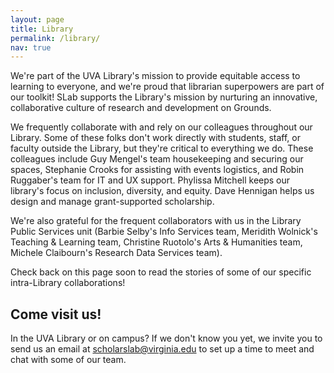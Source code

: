 ```yaml
---
layout: page
title: Library
permalink: /library/
nav: true
---
```


We're part of the UVA Library's mission to provide equitable access to learning to everyone, and we're proud that librarian superpowers are part of our toolkit! SLab supports the Library's mission by nurturing an innovative, collaborative culture of research and development on Grounds.

We frequently collaborate with and rely on our colleagues throughout our Library. Some of these folks don't work directly with students, staff, or faculty outside the Library, but they're critical to everything we do. These colleagues include Guy Mengel's team housekeeping and securing our spaces, Stephanie Crooks for assisting with events logistics, and Robin Ruggaber's team for IT and UX support. Phylissa Mitchell keeps our library's focus on inclusion, diversity, and equity. Dave Hennigan helps us design and manage grant-supported scholarship.

We're also grateful for the frequent collaborators with us in the Library Public Services unit (Barbie Selby's Info Services team, Meridith Wolnick's Teaching & Learning team, Christine Ruotolo's Arts & Humanities team, Michele Claibourn's Research Data Services team).

Check back on this page soon to read the stories of some of our specific intra-Library collaborations!

<h2>Come visit us!</h2>
In the UVA Library or on campus? If we don't know you yet, we invite you to send us an email at <a href="mailto:scholarslab@virginia.edu">scholarslab@virginia.edu</a> to set up a time to meet and chat with some of our team. 
